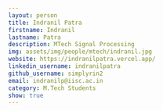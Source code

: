 ```yaml
---
layout: person
title: Indranil Patra
firstname: Indranil
lastname: Patra
description: MTech Signal Processing
img: assets/img/people/mtech/indranil.jpg
website: https://indranilpatra.vercel.app/
linkedin_username: indranilpatra
github_username: simplyrin2
email: indranilp@iisc.ac.in
category: M.Tech Students
show: true
---
```

